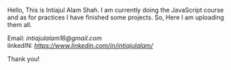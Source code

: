 Hello, This is Intiajul Alam Shah. I am currently doing the JavaScript course and as for practices I have finished some projects. So, Here I am uploading them all.

Email: _intiajulalam16@gmail.com_ <br>
linkedIN: _https://www.linkedin.com/in/intiajulalam/_

Thank you!
